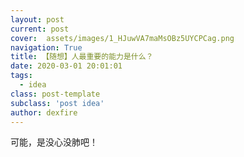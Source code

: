 ```yaml
---
layout: post
current: post
cover:  assets/images/1_HJuwVA7maMsOBz5UYCPCag.png
navigation: True
title: 【随想】人最重要的能力是什么？
date: 2020-03-01 20:01:01
tags:
  - idea
class: post-template
subclass: 'post idea'
author: dexfire
---
```


可能，是没心没肺吧！
